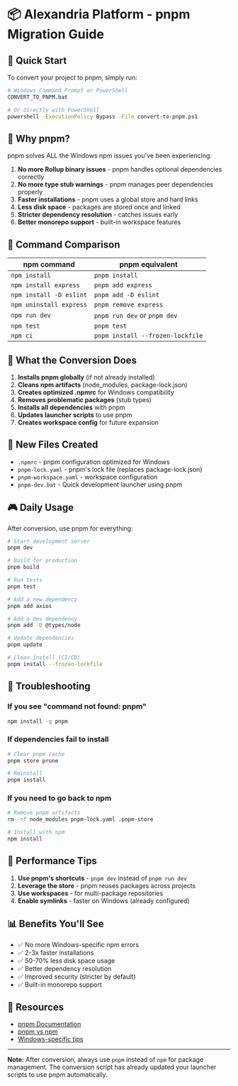# 📦 Alexandria Platform - pnpm Migration Guide

## 🚀 Quick Start

To convert your project to pnpm, simply run:

```bash
# Windows Command Prompt or PowerShell
CONVERT_TO_PNPM.bat

# Or directly with PowerShell
powershell -ExecutionPolicy Bypass -File convert-to-pnpm.ps1
```

## 🎯 Why pnpm?

pnpm solves ALL the Windows npm issues you've been experiencing:

1. **No more Rollup binary issues** - pnpm handles optional dependencies correctly
2. **No more type stub warnings** - pnpm manages peer dependencies properly  
3. **Faster installations** - pnpm uses a global store and hard links
4. **Less disk space** - packages are stored once and linked
5. **Stricter dependency resolution** - catches issues early
6. **Better monorepo support** - built-in workspace features

## 📝 Command Comparison

| npm command | pnpm equivalent |
|------------|-----------------|
| `npm install` | `pnpm install` |
| `npm install express` | `pnpm add express` |
| `npm install -D eslint` | `pnpm add -D eslint` |
| `npm uninstall express` | `pnpm remove express` |
| `npm run dev` | `pnpm run dev` or `pnpm dev` |
| `npm test` | `pnpm test` |
| `npm ci` | `pnpm install --frozen-lockfile` |

## 🔧 What the Conversion Does

1. **Installs pnpm globally** (if not already installed)
2. **Cleans npm artifacts** (node_modules, package-lock.json)
3. **Creates optimized .npmrc** for Windows compatibility
4. **Removes problematic packages** (stub types)
5. **Installs all dependencies** with pnpm
6. **Updates launcher scripts** to use pnpm
7. **Creates workspace config** for future expansion

## 📁 New Files Created

- `.npmrc` - pnpm configuration optimized for Windows
- `pnpm-lock.yaml` - pnpm's lock file (replaces package-lock.json)
- `pnpm-workspace.yaml` - workspace configuration
- `pnpm-dev.bat` - Quick development launcher using pnpm

## 🎮 Daily Usage

After conversion, use pnpm for everything:

```bash
# Start development server
pnpm dev

# Build for production
pnpm build

# Run tests
pnpm test

# Add a new dependency
pnpm add axios

# Add a dev dependency
pnpm add -D @types/node

# Update dependencies
pnpm update

# Clean install (CI/CD)
pnpm install --frozen-lockfile
```

## 🐛 Troubleshooting

### If you see "command not found: pnpm"
```bash
npm install -g pnpm
```

### If dependencies fail to install
```bash
# Clear pnpm cache
pnpm store prune

# Reinstall
pnpm install
```

### If you need to go back to npm
```bash
# Remove pnpm artifacts
rm -rf node_modules pnpm-lock.yaml .pnpm-store

# Install with npm
npm install
```

## 🚄 Performance Tips

1. **Use pnpm's shortcuts** - `pnpm dev` instead of `pnpm run dev`
2. **Leverage the store** - pnpm reuses packages across projects
3. **Use workspaces** - for multi-package repositories
4. **Enable symlinks** - faster on Windows (already configured)

## 📊 Benefits You'll See

- ✅ No more Windows-specific npm errors
- ✅ 2-3x faster installations
- ✅ 50-70% less disk space usage
- ✅ Better dependency resolution
- ✅ Improved security (stricter by default)
- ✅ Built-in monorepo support

## 🔗 Resources

- [pnpm Documentation](https://pnpm.io/)
- [pnpm vs npm](https://pnpm.io/pnpm-vs-npm)
- [Windows-specific tips](https://pnpm.io/continuous-integration#windows)

---

**Note:** After conversion, always use `pnpm` instead of `npm` for package management. The conversion script has already updated your launcher scripts to use pnpm automatically.